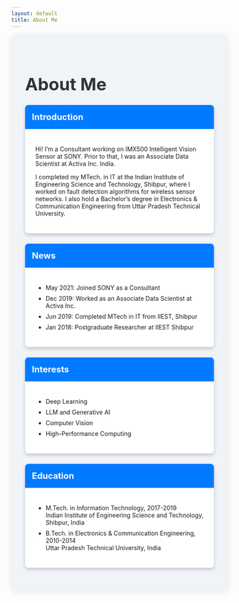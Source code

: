 ```yaml
---
layout: default
title: About Me
---
```


<style>
  #about-me {
    padding: 2rem;
    background-color: #f0f4f8;
    border-radius: 10px;
    box-shadow: 0 0 15px rgba(0, 0, 0, 0.1);
  }
  .pageTitle {
    font-size: 2.5rem;
    font-weight: bold;
    color: #333;
    margin-bottom: 1.5rem;
  }
  .card {
    background-color: #fff;
    border-radius: 8px;
    box-shadow: 0 4px 8px rgba(0, 0, 0, 0.2);
    overflow: hidden;
    margin-bottom: 1.5rem;
  }
  .card-header {
    background-color: #007bff;
    color: #fff;
    padding: 1rem;
    font-size: 1.25rem;
    font-weight: bold;
  }
  .card-body {
    padding: 1.5rem;
  }
  .card-body ul {
    padding-left: 1.5rem;
  }
  .card-body li {
    margin-bottom: 0.5rem;
  }
  .card-body a {
    color: #007bff;
    text-decoration: none;
  }
  .card-body a:hover {
    text-decoration: underline;
  }
</style>

<div id="about-me">
  <h3 class="pageTitle">About Me</h3>
  
  <div class="card">
    <div class="card-header">Introduction</div>
    <div class="card-body">
      <p>Hi! I’m a Consultant working on IMX500 Intelligent Vision Sensor at SONY. Prior to that, I was an Associate Data Scientist at Activa Inc. India.</p>
      <p>I completed my MTech. in IT at the Indian Institute of Engineering Science and Technology, Shibpur, where I worked on fault detection algorithms for wireless sensor networks. I also hold a Bachelor’s degree in Electronics &amp; Communication Engineering from Uttar Pradesh Technical University.</p>
    </div>
  </div>

  <div class="card">
    <div class="card-header">News</div>
    <div class="card-body">
      <ul>
        <li>May 2021: Joined SONY as a Consultant</li>
        <li>Dec 2019: Worked as an Associate Data Scientist at Activa Inc.</li>
        <li>Jun 2019: Completed MTech in IT from IIEST, Shibpur</li>
        <li>Jan 2018: Postgraduate Researcher at IIEST Shibpur</li>
      </ul>
    </div>
  </div>

  <div class="card">
    <div class="card-header">Interests</div>
    <div class="card-body">
      <ul>
        <li>Deep Learning</li>
        <li>LLM and Generative AI</li>
        <li>Computer Vision</li>
        <li>High-Performance Computing</li>
      </ul>
    </div>
  </div>

  <div class="card">
    <div class="card-header">Education</div>
    <div class="card-body">
      <ul>
        <li>M.Tech. in Information Technology, 2017-2019<br>Indian Institute of Engineering Science and Technology, Shibpur, India</li>
        <li>B.Tech. in Electronics &amp; Communication Engineering, 2010-2014<br>Uttar Pradesh Technical University, India</li>
      </ul>
    </div>
  </div>
</div>
